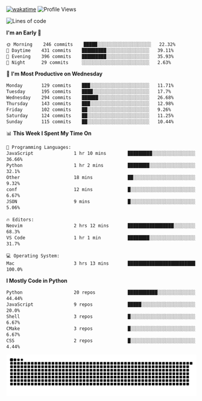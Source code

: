 [![wakatime](https://wakatime.com/badge/user/b920b284-3cde-4cd4-b72e-f7f22d050b16.svg)](https://wakatime.com/@b920b284-3cde-4cd4-b72e-f7f22d050b16)
![Profile Views](http://img.shields.io/badge/Profile%20Views-4586-blue)
<!--START_SECTION:waka-->
![Lines of code](https://img.shields.io/badge/From%20Hello%20World%20I%27ve%20Written--774%20Thousand%20lines%20of%20code-blue)

**I'm an Early 🐤** 

```text
🌞 Morning    246 commits    █████░░░░░░░░░░░░░░░░░░░░   22.32% 
🌆 Daytime    431 commits    █████████░░░░░░░░░░░░░░░░   39.11% 
🌃 Evening    396 commits    █████████░░░░░░░░░░░░░░░░   35.93% 
🌙 Night      29 commits     ░░░░░░░░░░░░░░░░░░░░░░░░░   2.63%

```
📅 **I'm Most Productive on Wednesday** 

```text
Monday       129 commits    ███░░░░░░░░░░░░░░░░░░░░░░   11.71% 
Tuesday      195 commits    ████░░░░░░░░░░░░░░░░░░░░░   17.7% 
Wednesday    294 commits    ██████░░░░░░░░░░░░░░░░░░░   26.68% 
Thursday     143 commits    ███░░░░░░░░░░░░░░░░░░░░░░   12.98% 
Friday       102 commits    ██░░░░░░░░░░░░░░░░░░░░░░░   9.26% 
Saturday     124 commits    ██░░░░░░░░░░░░░░░░░░░░░░░   11.25% 
Sunday       115 commits    ██░░░░░░░░░░░░░░░░░░░░░░░   10.44%

```


📊 **This Week I Spent My Time On** 

```text
💬 Programming Languages: 
JavaScript               1 hr 10 mins        █████████░░░░░░░░░░░░░░░░   36.66% 
Python                   1 hr 2 mins         ████████░░░░░░░░░░░░░░░░░   32.1% 
Other                    18 mins             ██░░░░░░░░░░░░░░░░░░░░░░░   9.32% 
conf                     12 mins             █░░░░░░░░░░░░░░░░░░░░░░░░   6.67% 
JSON                     9 mins              █░░░░░░░░░░░░░░░░░░░░░░░░   5.06%

🔥 Editors: 
Neovim                   2 hrs 12 mins       █████████████████░░░░░░░░   68.3% 
VS Code                  1 hr 1 min          ████████░░░░░░░░░░░░░░░░░   31.7%

💻 Operating System: 
Mac                      3 hrs 13 mins       █████████████████████████   100.0%

```

**I Mostly Code in Python** 

```text
Python                   20 repos            ███████████░░░░░░░░░░░░░░   44.44% 
JavaScript               9 repos             █████░░░░░░░░░░░░░░░░░░░░   20.0% 
Shell                    3 repos             █░░░░░░░░░░░░░░░░░░░░░░░░   6.67% 
CMake                    3 repos             █░░░░░░░░░░░░░░░░░░░░░░░░   6.67% 
CSS                      2 repos             █░░░░░░░░░░░░░░░░░░░░░░░░   4.44%

```



<!--END_SECTION:waka-->
![Snake animation](https://raw.githubusercontent.com/timmypidashev/timmypidashev/main/commits.svg)
